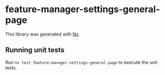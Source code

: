 # feature-manager-settings-general-page

This library was generated with [Nx](https://nx.dev).

## Running unit tests

Run `nx test feature-manager-settings-general-page` to execute the unit tests.
